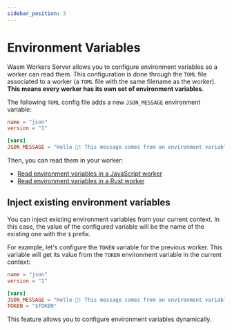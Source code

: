 ```yaml
---
sidebar_position: 3
---
```


# Environment Variables

Wasm Workers Server allows you to configure environment variables so a worker can read them. This configuration is done through the `TOML` file associated to a worker (a `TOML` file with the same filename as the worker). **This means every worker has its own set of environment variables**.

The following `TOML` config file adds a new `JSON_MESSAGE` environment variable:

```toml
name = "json"
version = "1"

[vars]
JSON_MESSAGE = "Hello 👋! This message comes from an environment variable"
```

Then, you can read them in your worker:

* [Read environment variables in a JavaScript worker](../tutorials/javascript-workers.md#read-environment-variables)
* [Read environment variables in a Rust worker](../tutorials/rust-workers.md#read-environment-variables)

## Inject existing environment variables

You can inject existing environment variables from your current context. In this case, the value of the configured variable will be the name of the existing one with the `$` prefix.

For example, let's configure the `TOKEN` variable for the previous worker. This variable will get its value from the `TOKEN` environment variable in the current context:

```toml
name = "json"
version = "1"

[vars]
JSON_MESSAGE = "Hello 👋! This message comes from an environment variable"
TOKEN = "$TOKEN"
```

This feature allows you to configure environment variables dynamically.